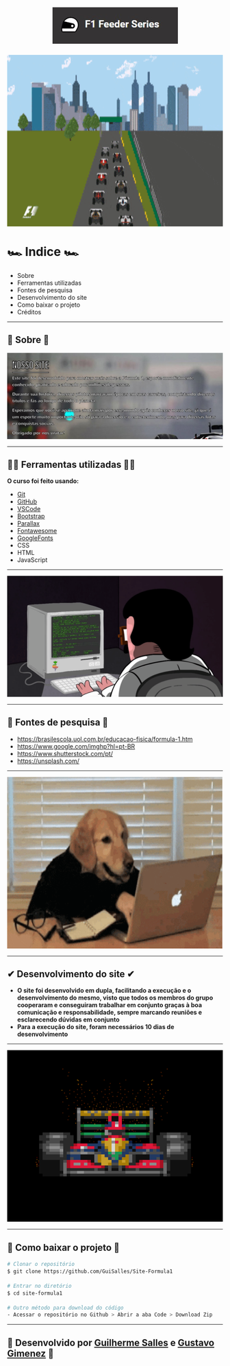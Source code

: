 <h1 align="center">
<img src="img/logoreadme.jpg">
</h1>
<img src="img/corridagif.gif" align="center" width=800 height=400>
<h1 align="center">
</h1>

# 🏎 Indice 🏎

- Sobre
- Ferramentas utilizadas
- Fontes de pesquisa
- Desenvolvimento do site
- Como baixar o projeto
- Créditos

---

## 🔎 Sobre 🔎

<img src="img/pp.jpg">

---

## 👩‍💻 Ferramentas utilizadas 👩‍💻

**O curso foi feito usando:**

- [Git](https://git-scm.com/)
- [GitHub](https://github.com)
- [VSCode](https://code.visualstudio.com/)
- [Bootstrap](https://getbootstrap.com.br/)
- [Parallax](https://pixelcog.github.io/parallax.js/)
- [Fontawesome](https://fontawesome.com/v5.15/icons?d=gallery&p=2)
- [GoogleFonts](https://fonts.google.com/)
- CSS
- HTML
- JavaScript

---

<img src="img/gif.gif">

---

## 📰 Fontes de pesquisa 📰

- https://brasilescola.uol.com.br/educacao-fisica/formula-1.htm
- https://www.google.com/imghp?hl=pt-BR
- https://www.shutterstock.com/pt/
- https://unsplash.com/

---

<img src="img/pesquisando.gif" width=800 height=400>

---

## ✔ Desenvolvimento do site ✔

- **O site foi desenvolvido em dupla, facilitando a execução e o desenvolvimento do mesmo, visto que todos os membros do grupo cooperaram e conseguiram trabalhar em conjunto graças à boa comunicação e responsabilidade, sempre marcando reuniões e esclarecendo dúvidas em conjunto**
- **Para a execução do site, foram necessários 10 dias de desenvolvimento**

---

<img src="img/carrogif.gif" width=800 height=400>

---

## 📩 Como baixar o projeto 📩

```bash
# Clonar o repositório
$ git clone https://github.com/GuiSalles/Site-Formula1

# Entrar no diretório
$ cd site-formula1

# Outro método para download do código
- Acessar o repositório no Github > Abrir a aba Code > Download Zip
```

---

## 🧵 Desenvolvido por **[Guilherme Salles](https://www.instagram.com/gui__salles/)** e **[Gustavo Gimenez](https://www.instagram.com/ggimenezt/)** 🧵

